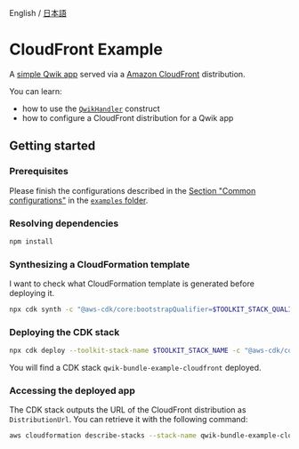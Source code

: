 English / [日本語](./README_ja.md)

# CloudFront Example

A [simple Qwik app](../qwik-app) served via a [Amazon CloudFront](https://aws.amazon.com/cloudfront/) distribution.

You can learn:
- how to use the [`QwikHandler`](../../api-docs/markdown/cdk-qwik-bundle.qwikhandler.md) construct
- how to configure a CloudFront distribution for a Qwik app

## Getting started

### Prerequisites

Please finish the configurations described in the [Section "Common configurations"](../README.md#common-configurations) in the [`examples` folder](../README.md).

### Resolving dependencies

```sh
npm install
```

### Synthesizing a CloudFormation template

I want to check what CloudFormation template is generated before deploying it.

```sh
npx cdk synth -c "@aws-cdk/core:bootstrapQualifier=$TOOLKIT_STACK_QUALIFIER"
```

### Deploying the CDK stack

```sh
npx cdk deploy --toolkit-stack-name $TOOLKIT_STACK_NAME -c "@aws-cdk/core:bootstrapQualifier=$TOOLKIT_STACK_QUALIFIER"
```

You will find a CDK stack `qwik-bundle-example-cloudfront` deployed.

### Accessing the deployed app

The CDK stack outputs the URL of the CloudFront distribution as `DistributionUrl`.
You can retrieve it with the following command:

```sh
aws cloudformation describe-stacks --stack-name qwik-bundle-example-cloudfront --query "Stacks[0].Outputs[?OutputKey=='DistributionUrl'].OutputValue" --output text
```